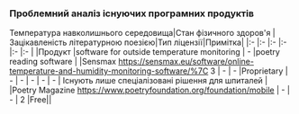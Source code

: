 ### Проблемний аналіз існуючих програмних продуктів
Температура навколишнього середовища|Стан фізичного здоров'я   |Зацікавленість літературною поезією|Тип ліцензії|Примітка|
|:-     |:-         |:-          |:-     |:-          |:- |
|Продукт   |software for outside temperature monitoring | - |poetry reading software |
|Sensmax https://sensmax.eu/software/online-temperature-and-humidity-monitoring-software/%7C 3 | - | - |Proprietary
| - | - | - | - | - | Існують лише спеціалізовані рішення для шпиталей |
|Poetry Magazine  https://www.poetryfoundation.org/foundation/mobile | - | - | 2 |Free||
